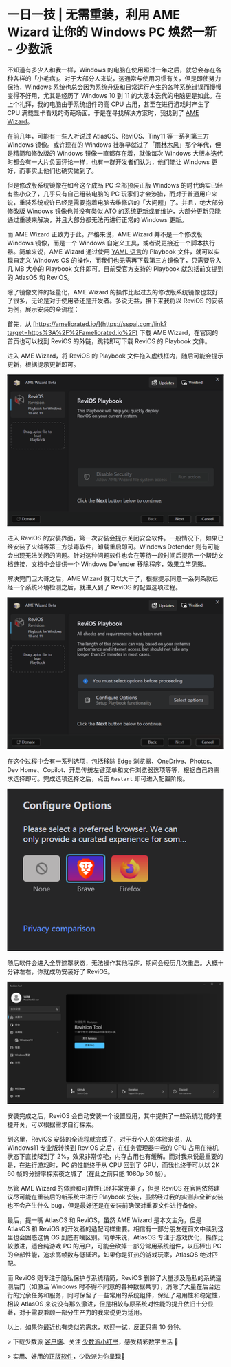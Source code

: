 

# 一日一技 | 无需重装，利用 AME Wizard 让你的 Windows PC 焕然一新 - 少数派

不知道有多少人和我一样，Windows 的电脑在使用超过一年之后，就总会存在各种各样的「小毛病」。对于大部分人来说，这通常与使用习惯有关，但是即使努力保持，Windows 系统也总会因为系统升级和日常运行产生的各种系统错误而慢慢变得不好用，尤其是经历了 Windows 10 到 11 的大版本迭代的电脑更是如此。在上个礼拜，我的电脑由于系统组件的高 CPU 占用，甚至在进行游戏时产生了 CPU 满载显卡看戏的奇葩场面。于是在寻找解决方案时，我找到了 [AME Wizard](https://sspai.com/link?target=https%3A%2F%2Fameliorated.io%2F)。

在前几年，可能有一些人听说过 AtlasOS、ReviOS、Tiny11 等一系列第三方 Windows 镜像。或许现在的 Windows 社群早就过了「[雨林木风](https://sspai.com/link?target=https%3A%2F%2Fzhuanlan.zhihu.com%2Fp%2F488050680)」那个年代，但是精简和修改版的 Windows 镜像一直都存在着，就像每次 Windows 大版本迭代时都会有一大片负面评论一样，也有一群开发者们认为，他们能让 Windows 更好，而事实上他们也确实做到了。

但是修改版系统镜像在如今这个成品 PC 全部预装正版 Windows 的时代确实已经有些小众了，几乎只有自己组装电脑的 PC 玩家们才会涉猎，而对于普通用户来说，重装系统或许已经是需要抱着电脑去维修店的「大问题」了。并且，绝大部分修改版 Windows 镜像也并没有[类似 ATO 的系统更新或者维护](https://sspai.com/link?target=https%3A%2F%2Fwww.secondfront.com%2Finsights%2Fwhat-is-an-authority-to-operate-ato)，大部分更新只能通过重装来解决，并且大部分都无法再进行正常的 Windows 更新。

而 AME Wizard 正致力于此。严格来说，AME Wizard 并不是一个修改版 Windows 镜像，而是一个 Windows 自定义工具，或者说更接近一个脚本执行器。简单来说，AME Wizard 通过使用 [YAML 语言](https://sspai.com/link?target=https%3A%2F%2Fwww.redhat.com%2Fzh%2Ftopics%2Fautomation%2Fwhat-is-yaml)的 Playbook 文件，就可以实现自定义 Windows OS 的操作，而我们也无需再下载第三方镜像了，只需要导入几 MB 大小的 Playbook 文件即可。目前受官方支持的 Playbook 就包括前文提到的 AtlasOS 和 ReviOS。

除了镜像文件的轻量化，AME Wizard 的操作比起过去的修改版系统镜像也友好了很多，无论是对于使用者还是开发者。多说无益，接下来我将以 ReviOS 的安装为例，展示安装的全流程：

首先，从 [https://ameliorated.io/](https://sspai.com/link?target=https%3A%2F%2Fameliorated.io%2F) 下载 AME Wizard，在官网的首页也可以找到 ReviOS 的外链，跳转即可下载 ReviOS 的 Playbook 文件。

进入 AME Wizard，将 ReviOS 的 Playbook 文件拖入虚线框内，随后可能会提示更新，根据提示更新即可。

![](assets/1703640466-4d90b5cb28482c1e5dd48ef5dcea9c58.png)

进入 ReviOS 的安装界面，第一次安装会提示关闭安全软件。一般情况下，如果已经安装了火绒等第三方杀毒软件，卸载重启即可。Windows Defender 则有可能会出现无法关闭的问题。针对这种问题软件也会在等待一段时间后提示一个帮助文档链接，文档中会提供一个 Windows Defender 移除程序，效果立竿见影。

解决完门卫大哥之后，AME Wizard 就可以大干了，根据提示同意一系列条款已经一个系统环境检测之后，就进入到了 ReviOS 的配置选项过程。

![](assets/1703640466-7acbb4251d7822b381914058ccb0b4d1.png)

在这个过程中会有一系列选项，包括移除 Edge 浏览器、OneDrive、Photos、Dev Home、Copilot、开启传统左键菜单和文件浏览器选项等等，根据自己的需求选择即可。完成选项选择之后，点击 `Restart` 即可进入配置阶段。

![](assets/1703640466-67e07605511b32774144da9a12e0adb6.png)

随后软件会进入全屏遮罩状态，无法操作其他程序，期间会经历几次重启。大概十分钟左右，你就成功安装好了 ReviOS。

![](assets/1703640466-99da858a90265d63e08e701bf856be90.png)

安装完成之后，ReviOS 会自动安装一个设置应用，其中提供了一些系统功能的便捷开关，可以根据需求自行探索。

到这里，ReviOS 安装的全流程就完成了，对于我个人的体验来说，从 Windows11 专业版转换到 ReviOS 之后，在任务管理器中我的 CPU 占用在待机状态下直接降到了 2%，效果非常惊艳，内存占用也有缓解。而对我来说最重要的是，在进行游戏时，PC 的性能终于从 CPU 回到了 GPU，而我也终于可以以 2K 60 帧的分辨率探索夜之城了（在此之前只能 1080p 30 帧）。

尽管 AME Wizard 的体验和可靠性已经非常完美了，但是 ReviOS 在官网依然建议尽可能在重装后的新系统中进行 Playbook 安装，虽然经过我的实测非全新安装也不会产生什么 bug，但是最好还是在安装前确保对重要文件进行备份。

最后，提一嘴 AtlasOS 和 ReviOS，虽然 AME Wizard 是本文主角，但是 AtlasOS 和 ReviOS 的开发者的适配同样重要。相信有一部分朋友在前文中读到这里也会困惑这俩 OS 到底有啥区别。简单来说，AtlasOS 专注于游戏优化，操作比较激进，适合纯游戏 PC 的用户，可能会砍掉一部分常用系统组件，以压榨出 PC 的全部性能，追求高帧数与低延迟，如果你是狂热的游戏玩家，AtlasOS 绝对匹配。

而 ReviOS 则专注于隐私保护与系统精简，ReviOS 删除了大量涉及隐私的系统遥测后门（如激活 Windows 时不得不同意的各种数据共享），消除了大量在后台运行的冗余任务和服务，同时保留了一些常用的系统组件，保证了易用性和稳定性，相较 AtlasOS 来说没有那么激进，但是相较与原系统对性能的提升依旧十分显著，对于需要兼顾一部分生产力的我来说更为适用。

以上，如果你最近也有类似的需求，欢迎一试，反正只需 10 分钟。

\> 下载少数派 [客户端](https://sspai.com/page/client)、关注 [少数派小红书](https://sspai.com/link?target=https%3A%2F%2Fwww.xiaohongshu.com%2Fuser%2Fprofile%2F63f5d65d000000001001d8d4)，感受精彩数字生活 🍃

\> 实用、好用的[正版软件](https://sspai.com/mall)，少数派为你呈现🚀
